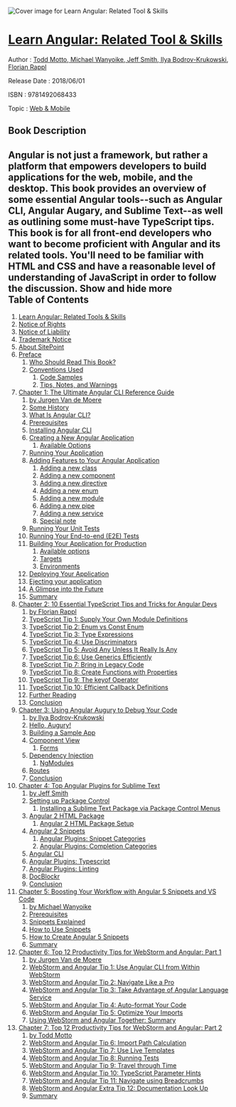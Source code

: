 ![Cover image for Learn Angular: Related Tool &amp; Skills](https://imgdetail.ebookreading.net/cover/cover/web_mobile/EB9781492068433.jpg)

[Learn Angular: Related Tool &amp; Skills](https://ebookreading.net/view/book/Learn+Angular%3A+Related+Tool+%26amp%3B+Skills-EB9781492068433_1.html "Learn Angular: Related Tool &amp; Skills")
====================================================================================================================

Author : [Todd Motto](https://ebookreading.net/search/author/Todd+Motto),[ Michael Wanyoike](https://ebookreading.net/search/author/+Michael+Wanyoike),[ Jeff Smith](https://ebookreading.net/search/author/+Jeff+Smith),[ Ilya Bodrov-Krukowski](https://ebookreading.net/search/author/+Ilya+Bodrov-Krukowski),[ Florian Rappl](https://ebookreading.net/search/author/+Florian+Rappl)

Release Date : 2018/06/01

ISBN : 9781492068433

Topic : [Web & Mobile](https://ebookreading.net/search/category/web-mobile)

Book Description
-----------------

 Angular is not just a framework, but rather a platform that empowers developers to build applications for the web, mobile, and the desktop.
This book provides an overview of some essential Angular tools--such as Angular CLI, Angular Augary, and Sublime Text--as well as outlining some must-have TypeScript tips.
This book is for all front-end developers who want to become proficient with Angular and its related tools. You'll need to be familiar  with HTML and CSS and have a reasonable level of understanding of JavaScript in order to follow the discussion. 
        Show and hide more                
Table of Contents
-----------------

1. [Learn Angular: Related Tools &amp; Skills](https://ebookreading.net/view/book/Learn+Angular%3A+Related+Tool+%26amp%3B+Skills-EB9781492068433_1.html)
1. [Notice of Rights](https://ebookreading.net/view/book/Learn+Angular%3A+Related+Tool+%26amp%3B+Skills-EB9781492068433_1.html#sigil_toc_id_1)
1. [Notice of Liability](https://ebookreading.net/view/book/Learn+Angular%3A+Related+Tool+%26amp%3B+Skills-EB9781492068433_1.html#sigil_toc_id_2)
1. [Trademark Notice](https://ebookreading.net/view/book/Learn+Angular%3A+Related+Tool+%26amp%3B+Skills-EB9781492068433_1.html#sigil_toc_id_3)
1. [About SitePoint](https://ebookreading.net/view/book/Learn+Angular%3A+Related+Tool+%26amp%3B+Skills-EB9781492068433_1.html#sigil_toc_id_4)
1. [Preface](https://ebookreading.net/view/book/Learn+Angular%3A+Related+Tool+%26amp%3B+Skills-EB9781492068433_2.html)
    1. [Who Should Read This Book?](https://ebookreading.net/view/book/Learn+Angular%3A+Related+Tool+%26amp%3B+Skills-EB9781492068433_2.html#who-should-read-thi)
    1. [Conventions Used](https://ebookreading.net/view/book/Learn+Angular%3A+Related+Tool+%26amp%3B+Skills-EB9781492068433_2.html#preface-conventions)
        1. [Code Samples](https://ebookreading.net/view/book/Learn+Angular%3A+Related+Tool+%26amp%3B+Skills-EB9781492068433_2.html#sigil_toc_id_5)
        1. [Tips, Notes, and Warnings](https://ebookreading.net/view/book/Learn+Angular%3A+Related+Tool+%26amp%3B+Skills-EB9781492068433_2.html#preface-tips)
1. [Chapter 1: The Ultimate Angular CLI Reference Guide](https://ebookreading.net/view/book/Learn+Angular%3A+Related+Tool+%26amp%3B+Skills-EB9781492068433_3.html)
    1. [by Jurgen Van de Moere](https://ebookreading.net/view/book/Learn+Angular%3A+Related+Tool+%26amp%3B+Skills-EB9781492068433_3.html#sigil_toc_id_6)
    1. [Some History](https://ebookreading.net/view/book/Learn+Angular%3A+Related+Tool+%26amp%3B+Skills-EB9781492068433_3.html#sigil_toc_id_7)
    1. [What Is Angular CLI?](https://ebookreading.net/view/book/Learn+Angular%3A+Related+Tool+%26amp%3B+Skills-EB9781492068433_3.html#whatisangularcli)
    1. [Prerequisites](https://ebookreading.net/view/book/Learn+Angular%3A+Related+Tool+%26amp%3B+Skills-EB9781492068433_3.html#prerequisites)
    1. [Installing Angular CLI](https://ebookreading.net/view/book/Learn+Angular%3A+Related+Tool+%26amp%3B+Skills-EB9781492068433_3.html#installingangularcl)
    1. [Creating a New Angular Application](https://ebookreading.net/view/book/Learn+Angular%3A+Related+Tool+%26amp%3B+Skills-EB9781492068433_3.html#creatinganewangular)
        1. [Available Options](https://ebookreading.net/view/book/Learn+Angular%3A+Related+Tool+%26amp%3B+Skills-EB9781492068433_3.html#availableoptions)
    1. [Running Your Application](https://ebookreading.net/view/book/Learn+Angular%3A+Related+Tool+%26amp%3B+Skills-EB9781492068433_3.html#runningyourapplicat)
    1. [Adding Features to Your Angular Application](https://ebookreading.net/view/book/Learn+Angular%3A+Related+Tool+%26amp%3B+Skills-EB9781492068433_3.html#addingfeaturestoyou)
        1. [Adding a new class](https://ebookreading.net/view/book/Learn+Angular%3A+Related+Tool+%26amp%3B+Skills-EB9781492068433_3.html#addinganewclass)
        1. [Adding a new component](https://ebookreading.net/view/book/Learn+Angular%3A+Related+Tool+%26amp%3B+Skills-EB9781492068433_3.html#addinganewcomponent)
        1. [Adding a new directive](https://ebookreading.net/view/book/Learn+Angular%3A+Related+Tool+%26amp%3B+Skills-EB9781492068433_3.html#addinganewdirective)
        1. [Adding a new enum](https://ebookreading.net/view/book/Learn+Angular%3A+Related+Tool+%26amp%3B+Skills-EB9781492068433_3.html#addinganewenum)
        1. [Adding a new module](https://ebookreading.net/view/book/Learn+Angular%3A+Related+Tool+%26amp%3B+Skills-EB9781492068433_3.html#addinganewmodule)
        1. [Adding a new pipe](https://ebookreading.net/view/book/Learn+Angular%3A+Related+Tool+%26amp%3B+Skills-EB9781492068433_3.html#addinganewpipe)
        1. [Adding a new service](https://ebookreading.net/view/book/Learn+Angular%3A+Related+Tool+%26amp%3B+Skills-EB9781492068433_3.html#addinganewservice)
        1. [Special note](https://ebookreading.net/view/book/Learn+Angular%3A+Related+Tool+%26amp%3B+Skills-EB9781492068433_3.html#specialnote)
    1. [Running Your Unit Tests](https://ebookreading.net/view/book/Learn+Angular%3A+Related+Tool+%26amp%3B+Skills-EB9781492068433_3.html#runningyourunittest)
    1. [Running Your End-to-end (E2E) Tests](https://ebookreading.net/view/book/Learn+Angular%3A+Related+Tool+%26amp%3B+Skills-EB9781492068433_3.html#runningyourendtoend)
    1. [Building Your Application for Production](https://ebookreading.net/view/book/Learn+Angular%3A+Related+Tool+%26amp%3B+Skills-EB9781492068433_3.html#buildingyourapplica)
        1. [Available options](https://ebookreading.net/view/book/Learn+Angular%3A+Related+Tool+%26amp%3B+Skills-EB9781492068433_3.html#availableoptions-8)
        1. [Targets](https://ebookreading.net/view/book/Learn+Angular%3A+Related+Tool+%26amp%3B+Skills-EB9781492068433_3.html#targets)
        1. [Environments](https://ebookreading.net/view/book/Learn+Angular%3A+Related+Tool+%26amp%3B+Skills-EB9781492068433_3.html#environments)
    1. [Deploying Your Application](https://ebookreading.net/view/book/Learn+Angular%3A+Related+Tool+%26amp%3B+Skills-EB9781492068433_3.html#deployingyourapplic)
    1. [Ejecting your application](https://ebookreading.net/view/book/Learn+Angular%3A+Related+Tool+%26amp%3B+Skills-EB9781492068433_3.html#ejectingyourapplica)
    1. [A Glimpse into the Future](https://ebookreading.net/view/book/Learn+Angular%3A+Related+Tool+%26amp%3B+Skills-EB9781492068433_3.html#aglimpseintothefutu)
    1. [Summary](https://ebookreading.net/view/book/Learn+Angular%3A+Related+Tool+%26amp%3B+Skills-EB9781492068433_3.html#summary45)
1. [Chapter 2: 10 Essential TypeScript Tips and Tricks for Angular Devs](https://ebookreading.net/view/book/Learn+Angular%3A+Related+Tool+%26amp%3B+Skills-EB9781492068433_4.html)
    1. [by Florian Rappl](https://ebookreading.net/view/book/Learn+Angular%3A+Related+Tool+%26amp%3B+Skills-EB9781492068433_4.html#sigil_toc_id_8)
    1. [TypeScript Tip 1: Supply Your Own Module Definitions](https://ebookreading.net/view/book/Learn+Angular%3A+Related+Tool+%26amp%3B+Skills-EB9781492068433_4.html#typescripttip1suppl)
    1. [TypeScript Tip 2: Enum vs Const Enum](https://ebookreading.net/view/book/Learn+Angular%3A+Related+Tool+%26amp%3B+Skills-EB9781492068433_4.html#typescripttip2enumv)
    1. [TypeScript Tip 3: Type Expressions](https://ebookreading.net/view/book/Learn+Angular%3A+Related+Tool+%26amp%3B+Skills-EB9781492068433_4.html#typescripttip3typee)
    1. [TypeScript Tip 4: Use Discriminators](https://ebookreading.net/view/book/Learn+Angular%3A+Related+Tool+%26amp%3B+Skills-EB9781492068433_4.html#typescripttip4usedi)
    1. [TypeScript Tip 5: Avoid Any Unless It Really Is Any](https://ebookreading.net/view/book/Learn+Angular%3A+Related+Tool+%26amp%3B+Skills-EB9781492068433_4.html#typescripttip5avoid)
    1. [TypeScript Tip 6: Use Generics Efficiently](https://ebookreading.net/view/book/Learn+Angular%3A+Related+Tool+%26amp%3B+Skills-EB9781492068433_4.html#typescripttip6usege)
    1. [TypeScript Tip 7: Bring in Legacy Code](https://ebookreading.net/view/book/Learn+Angular%3A+Related+Tool+%26amp%3B+Skills-EB9781492068433_4.html#typescripttip7bring)
    1. [TypeScript Tip 8: Create Functions with Properties](https://ebookreading.net/view/book/Learn+Angular%3A+Related+Tool+%26amp%3B+Skills-EB9781492068433_4.html#typescripttip8creat)
    1. [TypeScript Tip 9: The keyof Operator](https://ebookreading.net/view/book/Learn+Angular%3A+Related+Tool+%26amp%3B+Skills-EB9781492068433_4.html#typescripttip9theke)
    1. [TypeScript Tip 10: Efficient Callback Definitions](https://ebookreading.net/view/book/Learn+Angular%3A+Related+Tool+%26amp%3B+Skills-EB9781492068433_4.html#typescripttip10effi)
    1. [Further Reading](https://ebookreading.net/view/book/Learn+Angular%3A+Related+Tool+%26amp%3B+Skills-EB9781492068433_4.html#furtherreading)
    1. [Conclusion](https://ebookreading.net/view/book/Learn+Angular%3A+Related+Tool+%26amp%3B+Skills-EB9781492068433_4.html#conclusion)
1. [Chapter 3: Using Angular Augury to Debug Your Code](https://ebookreading.net/view/book/Learn+Angular%3A+Related+Tool+%26amp%3B+Skills-EB9781492068433_5.html)
    1. [by Ilya Bodrov-Krukowski](https://ebookreading.net/view/book/Learn+Angular%3A+Related+Tool+%26amp%3B+Skills-EB9781492068433_5.html#sigil_toc_id_9)
    1. [Hello, Augury!](https://ebookreading.net/view/book/Learn+Angular%3A+Related+Tool+%26amp%3B+Skills-EB9781492068433_5.html#helloaugury)
    1. [Building a Sample App](https://ebookreading.net/view/book/Learn+Angular%3A+Related+Tool+%26amp%3B+Skills-EB9781492068433_5.html#buildingasampleapp)
    1. [Component View](https://ebookreading.net/view/book/Learn+Angular%3A+Related+Tool+%26amp%3B+Skills-EB9781492068433_5.html#componentview)
        1. [Forms](https://ebookreading.net/view/book/Learn+Angular%3A+Related+Tool+%26amp%3B+Skills-EB9781492068433_5.html#forms)
    1. [Dependency Injection](https://ebookreading.net/view/book/Learn+Angular%3A+Related+Tool+%26amp%3B+Skills-EB9781492068433_5.html#dependencyinjection)
        1. [NgModules](https://ebookreading.net/view/book/Learn+Angular%3A+Related+Tool+%26amp%3B+Skills-EB9781492068433_5.html#ngmodules)
    1. [Routes](https://ebookreading.net/view/book/Learn+Angular%3A+Related+Tool+%26amp%3B+Skills-EB9781492068433_5.html#routes)
    1. [Conclusion](https://ebookreading.net/view/book/Learn+Angular%3A+Related+Tool+%26amp%3B+Skills-EB9781492068433_5.html#conclusion)
1. [Chapter 4: Top Angular Plugins for Sublime Text](https://ebookreading.net/view/book/Learn+Angular%3A+Related+Tool+%26amp%3B+Skills-EB9781492068433_6.html)
    1. [by Jeff Smith](https://ebookreading.net/view/book/Learn+Angular%3A+Related+Tool+%26amp%3B+Skills-EB9781492068433_6.html#sigil_toc_id_10)
    1. [Setting up Package Control](https://ebookreading.net/view/book/Learn+Angular%3A+Related+Tool+%26amp%3B+Skills-EB9781492068433_6.html#settinguppackagecon)
        1. [Installing a Sublime Text Package via Package Control Menus](https://ebookreading.net/view/book/Learn+Angular%3A+Related+Tool+%26amp%3B+Skills-EB9781492068433_6.html#installingasublimet)
    1. [Angular 2 HTML Package](https://ebookreading.net/view/book/Learn+Angular%3A+Related+Tool+%26amp%3B+Skills-EB9781492068433_6.html#angular2htmlpackage)
        1. [Angular 2 HTML Package Setup](https://ebookreading.net/view/book/Learn+Angular%3A+Related+Tool+%26amp%3B+Skills-EB9781492068433_6.html#angular2htmlpackage)
    1. [Angular 2 Snippets](https://ebookreading.net/view/book/Learn+Angular%3A+Related+Tool+%26amp%3B+Skills-EB9781492068433_6.html#angular2snippets)
        1. [Angular Plugins: Snippet Categories](https://ebookreading.net/view/book/Learn+Angular%3A+Related+Tool+%26amp%3B+Skills-EB9781492068433_6.html#angularpluginssnipp)
        1. [Angular Plugins: Completion Categories](https://ebookreading.net/view/book/Learn+Angular%3A+Related+Tool+%26amp%3B+Skills-EB9781492068433_6.html#angularpluginscompl)
    1. [Angular CLI](https://ebookreading.net/view/book/Learn+Angular%3A+Related+Tool+%26amp%3B+Skills-EB9781492068433_6.html#angu4larcli)
    1. [Angular Plugins: Typescript](https://ebookreading.net/view/book/Learn+Angular%3A+Related+Tool+%26amp%3B+Skills-EB9781492068433_6.html#angularpluginstypes)
    1. [Angular Plugins: Linting](https://ebookreading.net/view/book/Learn+Angular%3A+Related+Tool+%26amp%3B+Skills-EB9781492068433_6.html#angularpluginslinti)
    1. [DocBlockr](https://ebookreading.net/view/book/Learn+Angular%3A+Related+Tool+%26amp%3B+Skills-EB9781492068433_6.html#docblockr)
    1. [Conclusion](https://ebookreading.net/view/book/Learn+Angular%3A+Related+Tool+%26amp%3B+Skills-EB9781492068433_6.html#conclusion)
1. [Chapter 5: Boosting Your Workflow with Angular 5 Snippets and VS Code](https://ebookreading.net/view/book/Learn+Angular%3A+Related+Tool+%26amp%3B+Skills-EB9781492068433_7.html)
    1. [by Michael Wanyoike](https://ebookreading.net/view/book/Learn+Angular%3A+Related+Tool+%26amp%3B+Skills-EB9781492068433_7.html#sigil_toc_id_11)
    1. [Prerequisites](https://ebookreading.net/view/book/Learn+Angular%3A+Related+Tool+%26amp%3B+Skills-EB9781492068433_7.html#prerequisites)
    1. [Snippets Explained](https://ebookreading.net/view/book/Learn+Angular%3A+Related+Tool+%26amp%3B+Skills-EB9781492068433_7.html#snippetsexplained)
    1. [How to Use Snippets](https://ebookreading.net/view/book/Learn+Angular%3A+Related+Tool+%26amp%3B+Skills-EB9781492068433_7.html#howtousesnippets)
    1. [How to Create Angular 5 Snippets](https://ebookreading.net/view/book/Learn+Angular%3A+Related+Tool+%26amp%3B+Skills-EB9781492068433_7.html#howtocreateangular5)
    1. [Summary](https://ebookreading.net/view/book/Learn+Angular%3A+Related+Tool+%26amp%3B+Skills-EB9781492068433_7.html#summary1)
1. [Chapter 6: Top 12 Productivity Tips for WebStorm and Angular: Part 1](https://ebookreading.net/view/book/Learn+Angular%3A+Related+Tool+%26amp%3B+Skills-EB9781492068433_8.html)
    1. [by Jurgen Van de Moere](https://ebookreading.net/view/book/Learn+Angular%3A+Related+Tool+%26amp%3B+Skills-EB9781492068433_8.html#sigil_toc_id_12)
    1. [WebStorm and Angular Tip 1: Use Angular CLI from Within WebStorm](https://ebookreading.net/view/book/Learn+Angular%3A+Related+Tool+%26amp%3B+Skills-EB9781492068433_8.html#tip1useangularclifr)
    1. [WebStorm and Angular Tip 2: Navigate Like a Pro](https://ebookreading.net/view/book/Learn+Angular%3A+Related+Tool+%26amp%3B+Skills-EB9781492068433_8.html#tip2navigatelikeapr)
    1. [WebStorm and Angular Tip 3: Take Advantage of Angular Language Service](https://ebookreading.net/view/book/Learn+Angular%3A+Related+Tool+%26amp%3B+Skills-EB9781492068433_8.html#tip3takeadvantageof)
    1. [WebStorm and Angular Tip 4: Auto-format Your Code](https://ebookreading.net/view/book/Learn+Angular%3A+Related+Tool+%26amp%3B+Skills-EB9781492068433_8.html#tip4autoformatyourc)
    1. [WebStorm and Angular Tip 5: Optimize Your Imports](https://ebookreading.net/view/book/Learn+Angular%3A+Related+Tool+%26amp%3B+Skills-EB9781492068433_8.html#tip5optimizeyourimp)
    1. [Using WebStorm and Angular Together: Summary](https://ebookreading.net/view/book/Learn+Angular%3A+Related+Tool+%26amp%3B+Skills-EB9781492068433_8.html#summary2)
1. [Chapter 7: Top 12 Productivity Tips for WebStorm and Angular: Part 2](https://ebookreading.net/view/book/Learn+Angular%3A+Related+Tool+%26amp%3B+Skills-EB9781492068433_9.html)
    1. [by Todd Motto](https://ebookreading.net/view/book/Learn+Angular%3A+Related+Tool+%26amp%3B+Skills-EB9781492068433_9.html#sigil_toc_id_13)
    1. [WebStorm and Angular Tip 6: Import Path Calculation](https://ebookreading.net/view/book/Learn+Angular%3A+Related+Tool+%26amp%3B+Skills-EB9781492068433_9.html#tip6importpathcalcu)
    1. [WebStorm and Angular Tip 7: Use Live Templates](https://ebookreading.net/view/book/Learn+Angular%3A+Related+Tool+%26amp%3B+Skills-EB9781492068433_9.html#tip7uselivetemplate)
    1. [WebStorm and Angular Tip 8: Running Tests](https://ebookreading.net/view/book/Learn+Angular%3A+Related+Tool+%26amp%3B+Skills-EB9781492068433_9.html#tip8runningtests)
    1. [WebStorm and Angular Tip 9: Travel through Time](https://ebookreading.net/view/book/Learn+Angular%3A+Related+Tool+%26amp%3B+Skills-EB9781492068433_9.html#tip9travelthroughti)
    1. [WebStorm and Angular Tip 10: TypeScript Parameter Hints](https://ebookreading.net/view/book/Learn+Angular%3A+Related+Tool+%26amp%3B+Skills-EB9781492068433_9.html#tip10typescriptpara)
    1. [WebStorm and Angular Tip 11: Navigate using Breadcrumbs](https://ebookreading.net/view/book/Learn+Angular%3A+Related+Tool+%26amp%3B+Skills-EB9781492068433_9.html#tip11navigateusingb)
    1. [WebStorm and Angular Extra Tip 12: Documentation Look Up](https://ebookreading.net/view/book/Learn+Angular%3A+Related+Tool+%26amp%3B+Skills-EB9781492068433_9.html#extratip12documenta)
    1. [Summary](https://ebookreading.net/view/book/Learn+Angular%3A+Related+Tool+%26amp%3B+Skills-EB9781492068433_9.html#summary3)
